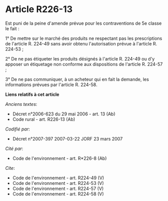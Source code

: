 # Article R226-13

Est puni de la peine d'amende prévue pour les contraventions de 5e classe le fait :

1° De mettre sur le marché des produits ne respectant pas les prescriptions de l'article R. 224-49 sans avoir obtenu
l'autorisation prévue à l'article R. 224-53 ;

2° De ne pas étiqueter les produits désignés à l'article R. 224-49 ou d'y apposer un étiquetage non conforme aux dispositions
de l'article R. 224-57 ;

3° De ne pas communiquer, à un acheteur qui en fait la demande, les informations prévues par l'article R. 224-58.

**Liens relatifs à cet article**

_Anciens textes_:

  - Décret n°2006-623 du 29 mai 2006 - art. 13 (Ab)
  - Code rural - art. R226-13 (Ab)

_Codifié par_:

  - Décret n°2007-397 2007-03-22 JORF 23 mars 2007

_Cité par_:

  - Code de l'environnement - art. R*226-8 (Ab)

_Cite_:

  - Code de l'environnement - art. R224-49 (V)
  - Code de l'environnement - art. R224-53 (V)
  - Code de l'environnement - art. R224-57 (V)
  - Code de l'environnement - art. R224-58 (V)
